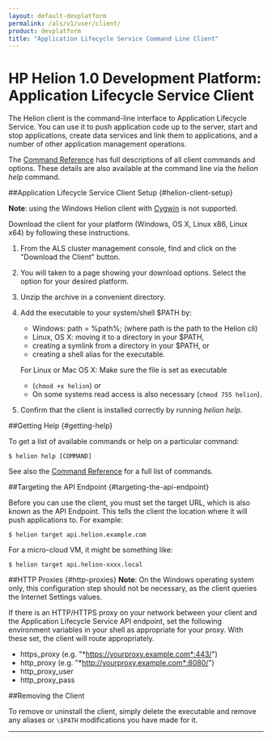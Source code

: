 ```yaml
---
layout: default-devplatform
permalink: /als/v1/user/client/
product: devplatform
title: "Application Lifecycle Service Command Line Client"
---
```

<!--PUBLISHED-->

# HP Helion 1.0 Development Platform: Application Lifecycle Service Client[](#helion-client "Permalink to this headline")


The Helion client is the command-line interface
to Application Lifecycle Service. You can use it to push application code up to the server,
start and stop applications, create data services and link them to
applications, and a number of other application management operations.

The [Command Reference](/als/v1/user/reference/client-ref/#command-ref-client) has full
descriptions of all client commands and options. These details are also
available at the command line via the *helion help* command.

##Application Lifecycle Service Client Setup {#helion-client-setup}

**Note**: using the Windows Helion client with
[Cygwin](http://www.cygwin.com/) is not supported.

Download the client for your platform (Windows, OS X, Linux x86,
    Linux x64) by following these instructions.



1. From the ALS cluster management console, find and click on the "Download the Client" button.
1. You will taken to a page showing your download options. Select the option for your desired platform.
2.  Unzip the archive in a convenient directory.
3.  Add the executable to your system/shell \$PATH by:
	-   Windows: path = %path%; (where path is the path to the Helion cli)
	-   Linux, OS X: moving it to a directory in your \$PATH,
	-   creating a symlink from a directory in your \$PATH, or
	-   creating a shell alias for the executable.

	For Linux or Mac OS X: Make sure the file is set as executable
	- (`chmod +x helion`) or
	- 	On some systems read access is also necessary    (`chmod 755 helion`).

4.  Confirm that the client is installed correctly by running
    *helion help*.

##Getting Help {#getting-help}


To get a list of available commands or help on a particular command:

    $ helion help [COMMAND]

See also the [Command Reference](/als/v1/user/reference/client-ref/#command-ref-client) for a full
list of commands.

##Targeting the API Endpoint {#targeting-the-api-endpoint}


Before you can use the client, you must set the target URL, which is also known
as the API Endpoint. This tells the client the location where it will push applications to. For example:

    $ helion target api.helion.example.com

For a micro-cloud VM, it might be something like:

    $ helion target api.helion-xxxx.local

##HTTP Proxies {#http-proxies}
**Note**: On the Windows operating system only, this configuration step should not be necessary, as the client queries the Internet Settings
values. 

If there is an HTTP/HTTPS proxy on your network between your client and
the Application Lifecycle Service API endpoint, set the following environment variables in
your shell as appropriate for your proxy. With these set, the client will route
appropriately.

-   https\_proxy (e.g. "*https://yourproxy.example.com*:443/")
-   http\_proxy (e.g. "*http://yourproxy.example.com*:8080/")
-   http\_proxy\_user
-   http\_proxy\_pass

 

##Removing the Client[](#removing-the-client "Permalink to this headline")

To remove or uninstall the client, simply delete the executable and remove any
aliases or `\$PATH` modifications you have made for it.

----
